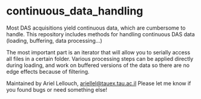 # continuous_data_handling

Most DAS acquisitions yield continuous data, which are cumbersome to handle. This repository includes methods for handling continuous DAS data (loading, buffering, data processing...)

The most important part is an iterator that will allow you to serially access all files in a certain folder. Various processing steps can be applied directly during loading, and work on buffered versions of the data so there are no edge effects because of filtering. 

Maintained by Ariel Lellouch, ariellel@tauex.tau.ac.il
Please let me know if you found bugs or need something else!
